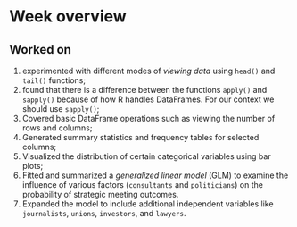 
# Week overview

## Worked on

1. experimented with different modes of *viewing data* using `head()` and `tail()` functions;
2. found that there is a difference between the functions `apply()` and `sapply()` because of how R handles DataFrames. For our context we should use `sapply()`;
3. Covered basic DataFrame operations such as viewing the number of rows and columns;
4. Generated summary statistics and frequency tables for selected columns;
5. Visualized the distribution of certain categorical variables using bar plots;
6. Fitted and summarized a *generalized linear model* (GLM) to examine the influence of various factors (`consultants` and `politicians`) on the probability of strategic meeting outcomes.
7. Expanded the model to include additional independent variables like `journalists`, `unions`, `investors`, and `lawyers`.

